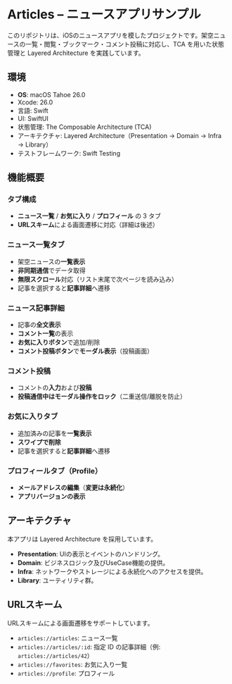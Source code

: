 # Articles – ニュースアプリサンプル

このリポジトリは、iOSのニュースアプリを模したプロジェクトです。架空ニュースの一覧・閲覧・ブックマーク・コメント投稿に対応し、TCA を用いた状態管理と Layered Architecture を実践しています。

## 環境
- **OS**: macOS Tahoe 26.0
- Xcode: 26.0
- 言語: Swift
- UI: SwiftUI
- 状態管理: The Composable Architecture (TCA)
- アーキテクチャ: Layered Architecture（Presentation → Domain → Infra → Library）
- テストフレームワーク: Swift Testing


## 機能概要
### タブ構成
- **ニュース一覧** / **お気に入り** / **プロフィール** の 3 タブ
- **URLスキーム**による画面遷移に対応（詳細は後述）

### ニュース一覧タブ
- 架空ニュースの**一覧表示**
- **非同期通信**でデータ取得
- **無限スクロール**対応（リスト末尾で次ページを読み込み）
- 記事を選択すると**記事詳細**へ遷移

### ニュース記事詳細
- 記事の**全文表示**
- **コメント一覧**の表示
- **お気に入りボタン**で追加/削除
- **コメント投稿ボタン**で**モーダル表示**（投稿画面）

### コメント投稿
- コメントの**入力**および**投稿**
- **投稿通信中はモーダル操作をロック**（二重送信/離脱を防止）

### お気に入りタブ
- 追加済みの記事を**一覧表示**
- **スワイプで削除**
- 記事を選択すると**記事詳細**へ遷移

### プロフィールタブ（Profile）
- **メールアドレスの編集**（**変更は永続化**）
- **アプリバージョンの表示**


## アーキテクチャ

本アプリは Layered Architecture を採用しています。

- **Presentation**: UIの表示とイベントのハンドリング。
- **Domain**: ビジネスロジック及びUseCase機能の提供。
- **Infra**: ネットワークやストレージによる永続化へのアクセスを提供。
- **Library**: ユーティリティ群。

## URLスキーム

URLスキームによる画面遷移をサポートしています。

- `articles://articles`: ニュース一覧
- `articles://articles/:id`: 指定 ID の記事詳細（例: `articles://articles/42`）
- `articles://favorites`: お気に入り一覧
- `articles://profile`: プロフィール


